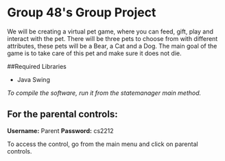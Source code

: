 # Group 48's Group Project
We will be creating a virtual pet game, where you can feed, gift, play and interact with the pet. There will be three pets to choose from with different attributes, these pets will be a Bear, a Cat and a Dog. The main goal of the game is to take care of this pet and make sure it does not die.

##Required Libraries
- Java Swing

_To compile the software, run it from the statemanager main method._

## For the parental controls:
**Username:** Parent 
**Password:** cs2212

To access the control, go from the main menu and click on parental controls.
